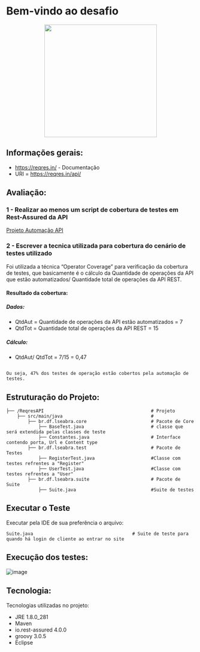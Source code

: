# Bem-vindo ao desafio

<div align="center">
  <img src="https://devqa.io/assets/images/rest-assured-get-post-put-patch-delete.png" width="300px"/>
</div>

## Informações gerais:

* https://reqres.in/ - Documentação
* URI = https://reqres.in/api/

## Avaliação:
### 1 - Realizar ao menos um script de cobertura de testes em Rest-Assured da API 
[Projeto Automação API](https://github.com/LuisFelipeSeabra/ReqresAPI/tree/master/ReqresAPI)


### 2 - Escrever a tecnica utilizada para cobertura do cenário de testes utilizado
Foi utilizada a técnica “Operator Coverage” para verificação da cobertura de testes, que basicamente é o cálculo da Quantidade de operações da API que estão automatizados/ Quantidade total de operações da API REST.

#### Resultado da cobertura:
##### Dados:
* QtdAut = Quantidade de operações da API estão automatizados = 7
* QtdTot = Quantidade total de operações da API REST = 15
##### Cálculo:
* QtdAut/ QtdTot = 7/15 = 0,47
```

Ou seja, 47% dos testes de operação estão cobertos pela automação de testes.

```

## Estruturação do Projeto:
```
├── /ReqresAPI                                        # Projeto                                                                                          
    ├── src/main/java                                 #                                                                                                         
        ├── br.df.lseabra.core                        # Pacote de Core                                                                                        
            ├── BaseTest.java                         # classe que será extendida pelas classes de teste
            ├── Constantes.java                       # Interface contendo porta, Url e Content type
        ├── br.df.lseabra.test                        # Pacote de Testes
            ├── RegisterTest.java                     #Classe com testes refrentes a "Register"
            ├── UserTest.java                         #Classe com testes refrentes a "User"
        ├── br.df.lseabra.suite                       # Pacote de Suite
            ├── Suite.java                            #Suite de testes
```
## Executar o Teste
Executar pela IDE de sua preferência o arquivo: 
```
Suite.java                                     # Suite de teste para quando há login de cliente ao entrar no site
```
## Execução dos testes:

![image](https://user-images.githubusercontent.com/49051123/116794905-26ac0480-aaa7-11eb-9c21-bf64ae2837b7.png)

## Tecnologia:

Tecnologias utilizadas no projeto:
  * JRE 1.8.0_281
  * Maven
  * io.rest-assured 4.0.0 
  * groovy 3.0.5
  * Eclipse
